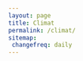 ```yaml
---
layout: page
title: Climat
permalink: /climat/
sitemap:
 changefreq: daily
---
```

<script src="../assets/chart.js/dist/Chart.bundle.min.js"></script>
<canvas id="myChart" ></canvas>
<script>

    var minTemp = [
                {x:'2021-03-31', y:11.7},
                {x:'2021-04-01', y:10.8}, 
                {x:'2021-04-02', y:4.5},
                {x:'2021-04-03', y:3.9},
                {x:'2021-04-04', y:-1.1},
                {x:'2021-04-05', y:1.5},
                {x:'2021-04-06', y:-2.1},
                {x:'2021-04-07', y:-3},
                {x:'2021-04-08', y:1.5},
                {x:'2021-04-09', y:2.7},
                {x:'2021-04-10', y:4.6},
                {x:'2021-04-11', y:3.0},
                {x:'2021-04-12', y:-0.1},
                {x:'2021-04-13', y:-1.5},
                {x:'2021-04-14', y:-2.4},
                {x:'2021-04-15', y:-0.9},
                {x:'2021-04-16', y:-1.1},
                {x:'2021-04-17', y:-0.8}, 
                {x:'2021-04-18', y:-0.1}, 
                {x:'2021-04-19', y:-0.8}, 
                {x:'2021-04-20', y:4.7}, 
                {x:'2021-04-21', y:2.3}, 
                {x:'2021-04-22', y:2.0}, 
                {x:'2021-04-23', y:3.0}, 
                {x:'2021-04-24', y:3.9}, 
                {x:'2021-04-25', y:2}, 
                {x:'2021-04-26', y:0.9}, 
                {x:'2021-04-27', y:0.3}, 
                {x:'2021-04-28', y:-0.4}, 
                {x:'2021-04-29', y:2.4}, 
                {x:'2021-04-30', y:-0.6}, 
                {x:'2021-05-01', y:0.3}, 
                {x:'2021-05-02', y:1.1}, 
                {x:'2021-05-03', y:2.8}, 
                {x:'2021-05-04', y:8}, 
                {x:'2021-05-05', y:2.7}, 
                {x:'2021-05-06', y:4.1}, 
                {x:'2021-05-07', y:2.6}, 
                {x:'2021-05-08', y:9.8}, 
                {x:'2021-05-09', y:13.8}, 
                {x:'2021-05-10', y:9.7}, 
                {x:'2021-05-11', y:6.3}, 
                {x:'2021-05-12', y:5.6}, 
                {x:'2021-05-13', y:5.6}, 
                {x:'2021-05-14', y:7.8}, 
                {x:'2021-05-15', y:7.6}, 
                {x:'2021-05-16', y:8.5}, 
                {x:'2021-05-17', y:8.8}, 
                {x:'2021-05-18', y:8.4}, 
                {x:'2021-05-19', y:7.4}, 
                {x:'2021-05-20', y:6.4}, 
                {x:'2021-05-21', y:8.6}, 
                {x:'2021-05-22', y:8.1}, 
                {x:'2021-05-23', y:5.8}, 
                {x:'2021-05-24', y:6.3}, 
                {x:'2021-05-25', y:6}, 
                {x:'2021-05-26', y:7.8}, 
                {x:'2021-05-27', y:5.6}, 
                {x:'2021-05-28', y:7.1}, 
                {x:'2021-05-29', y:9}, 
                {x:'2021-05-30', y:7.5}, 
                {x:'2021-05-31', y:7.2}, 
                {x:'2021-06-01', y:7.7}, 
                {x:'2021-06-02', y:14.1}, 
                {x:'2021-06-03', y:11.6}, 
                {x:'2021-06-04', y:10.1}, 
                {x:'2021-06-05', y:7.4}, 
                {x:'2021-06-06', y:7}, 
                {x:'2021-06-07', y:9.3}, 
                {x:'2021-06-08', y:9.3}, 
                {x:'2021-06-09', y:11}, 
                {x:'2021-06-10', y:10.3}, 
                {x:'2021-06-11', y:10.7}, 
                {x:'2021-06-12', y:10.6}, 
                {x:'2021-06-13', y:9.4}, 
                {x:'2021-06-14', y:13}, 
                {x:'2021-06-15', y:12.8}, 
                {x:'2021-06-16', y:13.1}, 
                {x:'2021-06-17', y:16.2}, 
            ];
    var maxTemp = [
                {x:'2021-03-31', y:23.9},
                {x:'2021-04-01', y:24},
                {x:'2021-04-02', y:12.3},
                {x:'2021-04-03', y:9.5},
                {x:'2021-04-04', y:11.8},
                {x:'2021-04-05', y:8.8},
                {x:'2021-04-06', y:7.6},
                {x:'2021-04-07', y:8.5},
                {x:'2021-04-08', y:14.6},
                {x:'2021-04-09', y:15.6},
                {x:'2021-04-10', y:7.1},
                {x:'2021-04-11', y:8.6},
                {x:'2021-04-12', y:11},
                {x:'2021-04-13', y:10.8},
                {x:'2021-04-14', y:11.5},
                {x:'2021-04-15', y:10.6},
                {x:'2021-04-16', y:11.2},
                {x:'2021-04-17', y:11.8},
                {x:'2021-04-18', y:13.2}, 
                {x:'2021-04-19', y:17.2}, 
                {x:'2021-04-20', y:18.5}, 
                {x:'2021-04-21', y:18.7}, 
                {x:'2021-04-22', y:17.6}, 
                {x:'2021-04-23', y:19.5}, 
                {x:'2021-04-24', y:20.6}, 
                {x:'2021-04-25', y:16.7}, 
                {x:'2021-04-26', y:15.1}, 
                {x:'2021-04-27', y:16.2}, 
                {x:'2021-04-28', y:15.7}, 
                {x:'2021-04-29', y:12.9}, 
                {x:'2021-04-30', y:13.6}, 
                {x:'2021-05-01', y:14}, 
                {x:'2021-05-02', y:14.4}, 
                {x:'2021-05-03', y:16.4}, 
                {x:'2021-05-04', y:14.3}, 
                {x:'2021-05-05', y:11.2}, 
                {x:'2021-05-06', y:8.7}, 
                {x:'2021-05-07', y:14.7}, 
                {x:'2021-05-08', y:20.9}, 
                {x:'2021-05-09', y:22.9}, 
                {x:'2021-05-10', y:17}, 
                {x:'2021-05-11', y:15.8}, 
                {x:'2021-05-12', y:16.6}, 
                {x:'2021-05-13', y:13.5}, 
                {x:'2021-05-14', y:15.5}, 
                {x:'2021-05-15', y:15.1}, 
                {x:'2021-05-16', y:15.6}, 
                {x:'2021-05-17', y:15.2}, 
                {x:'2021-05-18', y:16.8}, 
                {x:'2021-05-19', y:15.1}, 
                {x:'2021-05-20', y:16.4}, 
                {x:'2021-05-21', y:16}, 
                {x:'2021-05-22', y:14.4}, 
                {x:'2021-05-23', y:14.1}, 
                {x:'2021-05-24', y:12.9}, 
                {x:'2021-05-25', y:13.2}, 
                {x:'2021-05-26', y:14.3}, 
                {x:'2021-05-27', y:21.8}, 
                {x:'2021-05-28', y:22.1}, 
                {x:'2021-05-29', y:21.8}, 
                {x:'2021-05-30', y:21.8}, 
                {x:'2021-05-31', y:25}, 
                {x:'2021-06-01', y:27.8}, 
                {x:'2021-06-02', y:24.4}, 
                {x:'2021-06-03', y:21.5}, 
                {x:'2021-06-04', y:14.1}, 
                {x:'2021-06-05', y:23}, 
                {x:'2021-06-06', y:22.4}, 
                {x:'2021-06-07', y:23.6}, 
                {x:'2021-06-08', y:26.8}, 
                {x:'2021-06-10', y:28.6}, 
                {x:'2021-06-11', y:28.2}, 
                {x:'2021-06-12', y:24.4}, 
                {x:'2021-06-13', y:28.4}, 
                {x:'2021-06-14', y:30.3}, 
                {x:'2021-06-15', y:28}, 
                {x:'2021-06-16', y:31.6}, 
                {x:'2021-06-17', y:24.4}, 
            ];
    var avgTemp = [];
    for (var i in maxTemp) {
        avgTemp.push({x: maxTemp[i].x,y: (maxTemp[i].y+minTemp[i].y)/2});
    }
    var ctx = 'myChart';
    var myChart = new Chart(ctx, {
    type: 'line',
    data: {
        datasets: [{
            data: minTemp,
            borderColor: 'blue',
            fill: false,
            label: 'Temp. min (°C)'
        }, {
            data: maxTemp,
            borderColor: 'red',
            fill: false,
            label: 'Temp. max (°C)'
        }, {
            data: avgTemp,
            borderColor: 'orange',
            fill: false,
            label: 'Temp. avg (°C)'
        },{
            type: 'bar',
            data: [
                {x:'2021-04-06', y:0.4},
                {x:'2021-04-07', y:2.8},
                {x:'2021-04-09', y:0.8},
                {x:'2021-04-10', y:20.8},
                {x:'2021-04-11', y:2.0},
                {x:'2021-04-13', y:0.4},
                {x:'2021-04-27', y:0.4}, 
                {x:'2021-04-29', y:0.4}, 
                {x:'2021-05-02', y:0.4}, 
                {x:'2021-05-03', y:0.8}, 
                {x:'2021-05-04', y:0.8}, 
                {x:'2021-05-05', y:4.8}, 
                {x:'2021-05-06', y:12}, 
                {x:'2021-05-08', y:0.4}, 
                {x:'2021-05-09', y:10.8}, 
                {x:'2021-05-10', y:1.6}, 
                {x:'2021-05-12', y:8}, 
                {x:'2021-05-14', y:4.8}, 
                {x:'2021-05-15', y:13.6}, 
                {x:'2021-05-16', y:7.6}, 
                {x:'2021-05-17', y:3.6}, 
                {x:'2021-05-20', y:7.2}, 
                {x:'2021-05-21', y:1.6}, 
                {x:'2021-05-23', y:2.8}, 
                {x:'2021-05-24', y:6.4}, 
                {x:'2021-05-25', y:3.6}, 
                {x:'2021-06-02', y:6.4}, 
                {x:'2021-06-03', y:1.2}, 
                {x:'2021-06-04', y:8}, 
                {x:'2021-06-17', y:19}, 
            ],
            backgroundColor: 'lightblue',
            label: 'Précipitations (mm)'
        }],
    },
    options: {
        scales: {
            xAxes: [{
                type: 'time',
                time: {
                    unit: 'day'
                }
            }]
        }
    }
});
</script>